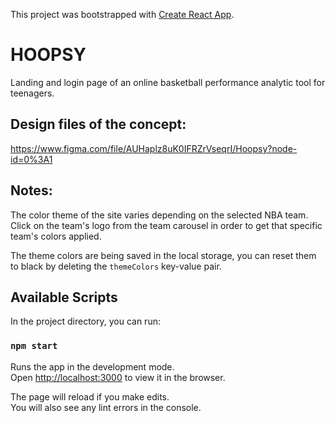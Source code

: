 This project was bootstrapped with [Create React App](https://github.com/facebook/create-react-app).

# HOOPSY

Landing and login page of an online basketball performance analytic tool for teenagers.

## Design files of the concept:

https://www.figma.com/file/AUHaplz8uK0IFRZrVseqrI/Hoopsy?node-id=0%3A1

## Notes:

The color theme of the site varies depending on the selected NBA team. Click on the team's logo from the team carousel in order to get that specific team's colors applied. 

The theme colors are being saved in the local storage, you can reset them to black by deleting the `themeColors` key-value pair.

## Available Scripts

In the project directory, you can run:

### `npm start`

Runs the app in the development mode.<br />
Open [http://localhost:3000](http://localhost:3000) to view it in the browser.

The page will reload if you make edits.<br />
You will also see any lint errors in the console.
